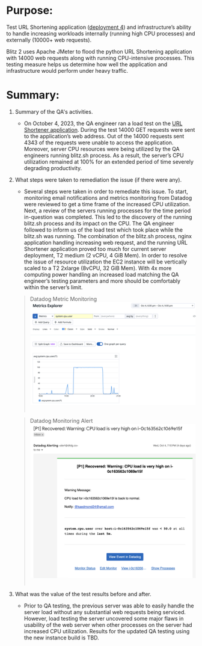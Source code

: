 # Purpose:

Test URL Shortening application ([deployment 4](https://github.com/kaedmond24/python_url_shortener_deployment_4)) and infrastructure’s ability to handle increasing workloads internally (running high CPU processes) and externally (10000+ web requests).

Blitz 2 uses Apache JMeter to flood the python URL Shortening application with 14000 web requests along with running CPU-intensive processes. This testing measure helps us determine how well the application and infrastructure would perform under heavy traffic.

# Summary:

1. Summary of the QA's activities.

   - On October 4, 2023, the QA engineer ran a load test on the [URL Shortener application](https://github.com/kaedmond24/python_url_shortener_deployment_4). During the test 14000 GET requests were sent to the application’s web address. Out of the 14000 requests sent 4343 of the requests were unable to access the application. Moreover, server CPU resources were being utilized by the QA engineers running blitz.sh process. As a result, the server’s CPU utilization remained at 100% for an extended period of time severely degrading productivity.

2. What steps were taken to remediation the issue (if there were any).

   - Several steps were taken in order to remediate this issue. To start, monitoring email notifications and metrics monitoring from Datadog were reviewed to get a time frame of the increased CPU utilization. Next, a review of the servers running processes for the time period in-question was completed. This led to the discovery of the running blitz.sh process and its impact on the CPU. The QA engineer followed to inform us of the load test which took place while the blitz.sh was running. The combination of the blitz.sh process, nginx application handling increasing web request, and the running URL Shortener application proved too much for current server deployment, T2 medium (2 vCPU, 4 GiB Mem). In order to resolve the issue of resource utilization the EC2 instance will be vertically scaled to a T2 2xlarge (8vCPU, 32 GiB Mem). With 4x more computing power handling an increased load matching the QA engineer’s testing parameters and more should be comfortably within the server’s limit.

   > Datadog Metric Monitoring
   > ![blitz_2_metric](images/blitz_2_metric.png)<br><br>

   > Datadog Monitoring Alert
   > ![blitz_2_alert](images/blitz_2_alert.png)<br><br>

3. What was the value of the test results before and after.

   - Prior to QA testing, the previous server was able to easily handle the server load without any substantial web requests being serviced. However, load testing the server uncovered some major flaws in usability of the web server when other processes on the server had increased CPU utilization. Results for the updated QA testing using the new instance build is TBD.
